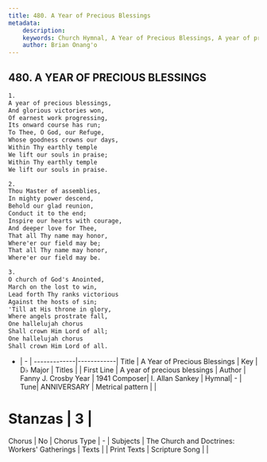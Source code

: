 ```yaml
---
title: 480. A Year of Precious Blessings
metadata:
    description: 
    keywords: Church Hymnal, A Year of Precious Blessings, A year of precious blessings, 
    author: Brian Onang'o
---
```



## 480. A YEAR OF PRECIOUS BLESSINGS

```txt
1.
A year of precious blessings, 
And glorious victories won, 
Of earnest work progressing, 
Its onward course has run; 
To Thee, O God, our Refuge, 
Whose goodness crowns our days, 
Within Thy earthly temple 
We lift our souls in praise; 
Within Thy earthly temple 
We lift our souls in praise. 

2.
Thou Master of assemblies, 
In mighty power descend, 
Behold our glad reunion, 
Conduct it to the end; 
Inspire our hearts with courage, 
And deeper love for Thee, 
That all Thy name may honor, 
Where'er our field may be; 
That all Thy name may honor, 
Where'er our field may be. 

3.
O church of God's Anointed, 
March on the lost to win, 
Lead forth Thy ranks victorious 
Against the hosts of sin; 
'Till at His throne in glory, 
Where angels prostrate fall, 
One hallelujah chorus 
Shall crown Him Lord of all; 
One hallelujah chorus 
Shall crown Him Lord of all.
```

- |   -  |
-------------|------------|
Title | A Year of Precious Blessings |
Key | D♭ Major |
Titles |  |
First Line | A year of precious blessings |
Author | Fanny J. Crosby
Year | 1941
Composer| I. Allan Sankey |
Hymnal|  - |
Tune| ANNIVERSARY |
Metrical pattern | |
# Stanzas | 3 |
Chorus | No |
Chorus Type | - |
Subjects | The Church and Doctrines: Workers' Gatherings |
Texts |  |
Print Texts | 
Scripture Song |  |
  
